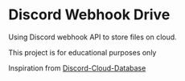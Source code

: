 # Discord Webhook Drive

Using Discord webhook API to store files on cloud.

This project is for educational purposes only

Inspiration from [Discord-Cloud-Database](https://github.com/abdelrahman-tarek-0/Discord-Cloud-Database)